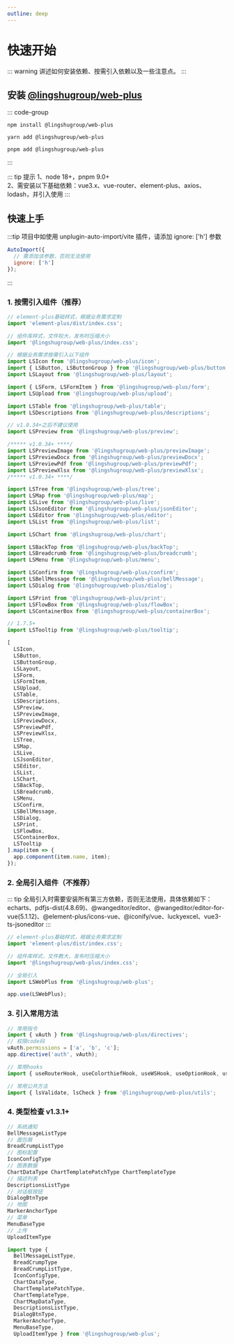 ```yaml
---
outline: deep
---
```


# 快速开始

::: warning 讲述如何安装依赖、按需引入依赖以及一些注意点。
:::

## 安装 [@lingshugroup/web-plus](https://www.npmjs.com/package/@lingshugroup/web-plus)

::: code-group

```[npm]
npm install @lingshugroup/web-plus
```

```[yarn]
yarn add @lingshugroup/web-plus
```

```[pnpm]
pnpm add @lingshugroup/web-plus
```

:::

::: tip 提示
1、node 18+，pnpm 9.0+  
2、需安装以下基础依赖：vue3.x、vue-router、element-plus、axios、lodash，并引入使用
:::

## 快速上手

:::tip 项目中如使用 unplugin-auto-import/vite 插件，请添加 ignore: ['h'] 参数

```js
AutoImport({
  // 需添加该参数，否则无法使用
  ignore: ['h']
});
```

:::

### 1. 按需引入组件（推荐）


```js
// element-plus基础样式，根据业务需求定制
import 'element-plus/dist/index.css';

// 组件库样式，文件较大，发布时压缩大小
import '@lingshugroup/web-plus/index.css';

// 根据业务需求按需引入以下组件
import LSIcon from '@lingshugroup/web-plus/icon';
import { LSButton, LSButtonGroup } from '@lingshugroup/web-plus/button';
import LSLayout from '@lingshugroup/web-plus/layout';

import { LSForm, LSFormItem } from '@lingshugroup/web-plus/form';
import LSUpload from '@lingshugroup/web-plus/upload';

import LSTable from '@lingshugroup/web-plus/table';
import LSDescriptions from '@lingshugroup/web-plus/descriptions';

// v1.0.34+之后不建议使用
import LSPreview from '@lingshugroup/web-plus/preview';

/***** v1.0.34+ ****/
import LSPreviewImage from '@lingshugroup/web-plus/previewImage';
import LSPreviewDocx from '@lingshugroup/web-plus/previewDocx';
import LSPreviewPdf from '@lingshugroup/web-plus/previewPdf';
import LSPreviewXlsx from '@lingshugroup/web-plus/previewXlsx';
/***** v1.0.34+ ****/

import LSTree from '@lingshugroup/web-plus/tree';
import LSMap from '@lingshugroup/web-plus/map';
import LSLive from '@lingshugroup/web-plus/live';
import LSJsonEditor from '@lingshugroup/web-plus/jsonEditor';
import LSEditor from '@lingshugroup/web-plus/editor';
import LSList from '@lingshugroup/web-plus/list';

import LSChart from '@lingshugroup/web-plus/chart';

import LSBackTop from '@lingshugroup/web-plus/backTop';
import LSBreadcrumb from '@lingshugroup/web-plus/breadcrumb';
import LSMenu from '@lingshugroup/web-plus/menu';

import LSConfirm from '@lingshugroup/web-plus/confirm';
import LSBellMessage from '@lingshugroup/web-plus/bellMessage';
import LSDialog from '@lingshugroup/web-plus/dialog';

import LSPrint from '@lingshugroup/web-plus/print';
import LSFlowBox from '@lingshugroup/web-plus/flowBox';
import LSContainerBox from '@lingshugroup/web-plus/containerBox';

// 1.7.5+
import LSTooltip from '@lingshugroup/web-plus/tooltip';

[
  LSIcon,
  LSButton,
  LSButtonGroup,
  LSLayout,
  LSForm,
  LSFormItem,
  LSUpload,
  LSTable,
  LSDescriptions,
  LSPreview,
  LSPreviewImage,
  LSPreviewDocx,
  LSPreviewPdf,
  LSPreviewXlsx,
  LSTree,
  LSMap,
  LSLive,
  LSJsonEditor,
  LSEditor,
  LSList,
  LSChart,
  LSBackTop,
  LSBreadcrumb,
  LSMenu,
  LSConfirm,
  LSBellMessage,
  LSDialog,
  LSPrint,
  LSFlowBox,
  LSContainerBox,
  LSTooltip
].map(item => {
  app.component(item.name, item);
});
```

### 2. 全局引入组件（不推荐）

::: tip 全局引入时需要安装所有第三方依赖，否则无法使用，具体依赖如下：
echarts、pdfjs-dist(4.8.69)、@wangeditor/editor、@wangeditor/editor-for-vue(5.1.12)、@element-plus/icons-vue、@iconify/vue、luckyexcel、vue3-ts-jsoneditor
:::

```js
// element-plus基础样式，根据业务需求定制
import 'element-plus/dist/index.css';

// 组件库样式，文件教大，发布时压缩大小
import '@lingshugroup/web-plus/index.css';

// 全局引入
import LSWebPlus from '@lingshugroup/web-plus';

app.use(LSWebPlus);
```

### 3. 引入常用方法

```js
// 常用指令
import { vAuth } from '@lingshugroup/web-plus/directives';
// 权限code码
vAuth.permissions = ['a', 'b', 'c'];
app.directive('auth', vAuth);

// 常用hooks
import { useRouterHook, useColorthiefHook, useWSHook, useOptionHook, useTableListHook } from '@lingshugroup/web-plus/hooks';

// 常用公共方法
import { lsValidate, lsCheck } from '@lingshugroup/web-plus/utils';
```

### 4. 类型检查 v1.3.1+

```js
// 系统通知
BellMessageListType
// 面包屑
BreadCrumpListType
// 图标配置
IconConfigType
// 图表数据
ChartDataType ChartTemplatePatchType ChartTemplateType
// 描述列表
DescriptionsListType
// 对话框按钮
DialogBtnType
// 地图
MarkerAnchorType
// 菜单
MenuBaseType
// 上传
UploadItemType

import type {  
  BellMessageListType,
  BreadCrumpType
  BreadCrumpListType,
  IconConfigType,
  ChartDataType,
  ChartTemplatePatchType,
  ChartTemplateType,
  ChartMapDataType,
  DescriptionsListType,
  DialogBtnType,
  MarkerAnchorType,
  MenuBaseType,
  UploadItemType } from '@lingshugroup/web-plus';
```

